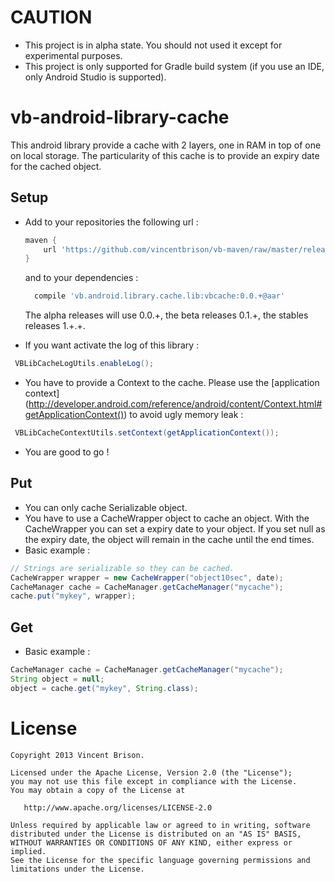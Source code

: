 CAUTION
=======
 - This project is in alpha state. You should not used it except for experimental purposes.
 - This project is only supported for Gradle build system (if you use an IDE, only Android Studio is supported).

vb-android-library-cache
========================

This android library provide a cache with 2 layers, one in RAM in top of one on local storage.
The particularity of this cache is to provide an expiry date for the cached object.

Setup
-----
 - Add to your repositories the following url :
 
   ```gradle
   maven {
       url 'https://github.com/vincentbrison/vb-maven/raw/master/release/'
   }
   ```
   and to your dependencies :
   
   ```gradle
     compile 'vb.android.library.cache.lib:vbcache:0.0.+@aar'
   ```
    The alpha releases will use 0.0.+, the beta releases 0.1.+, the stables releases 1.+.+.
 - If you want activate the log of this library :
 
  ```Java
   VBLibCacheLogUtils.enableLog();
  ```
 - You have to provide a Context to the cache. Please use the [application context] (http://developer.android.com/reference/android/content/Context.html#getApplicationContext())
 to avoid ugly memory leak : 
 
  ```Java
   VBLibCacheContextUtils.setContext(getApplicationContext());
  ```
  
 - You are good to go !
  
Put
---
 - You can only cache Serializable object.
 - You have to use a CacheWrapper object to cache an object. With the CacheWrapper you can set a expiry date to your object. If you set null as the expiry date, the object
 will remain in the cache until the end times.
 - Basic example :
 
 ```Java
 // Strings are serializable so they can be cached.
 CacheWrapper wrapper = new CacheWrapper("object10sec", date);
 CacheManager cache = CacheManager.getCacheManager("mycache");
 cache.put("mykey", wrapper);
 ```

    
Get
---
 - Basic example :
 
 ```Java
 CacheManager cache = CacheManager.getCacheManager("mycache");
 String object = null;
 object = cache.get("mykey", String.class);
  ```
  
License
=======

    Copyright 2013 Vincent Brison.

    Licensed under the Apache License, Version 2.0 (the "License");
    you may not use this file except in compliance with the License.
    You may obtain a copy of the License at

       http://www.apache.org/licenses/LICENSE-2.0

    Unless required by applicable law or agreed to in writing, software
    distributed under the License is distributed on an "AS IS" BASIS,
    WITHOUT WARRANTIES OR CONDITIONS OF ANY KIND, either express or implied.
    See the License for the specific language governing permissions and
    limitations under the License.

 